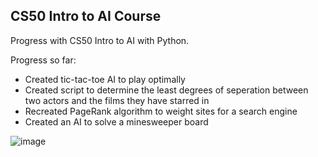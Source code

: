 ## CS50 Intro to AI Course

Progress with CS50 Intro to AI with Python.

Progress so far:

- Created tic-tac-toe AI to play optimally
- Created script to determine the least degrees of seperation between two actors and the films they have starred in
- Recreated PageRank algorithm to weight sites for a search engine
- Created an AI to solve a minesweeper board

![image](https://github.com/user-attachments/assets/4faee92c-ea09-4667-be4c-0fd151cb73f2)

